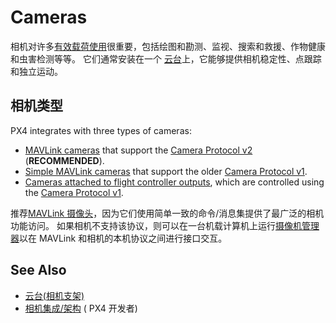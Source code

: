 # Cameras

相机对许多[有效载荷使用](../payloads/use_cases.md)很重要，包括绘图和勘测、监视、搜索和救援、作物健康和虫害检测等等。
它们通常安装在一个 [云台](../advanced/gimbal_control.md)上，它能够提供相机稳定性、点跟踪和独立运动。

## 相机类型

PX4 integrates with three types of cameras:

- [MAVLink cameras](../camera/mavlink_v2_camera.md) that support the [Camera Protocol v2](https://mavlink.io/en/services/camera.html) (**RECOMMENDED**).
- [Simple MAVLink cameras](../camera/mavlink_v1_camera.md) that support the older [Camera Protocol v1](https://mavlink.io/en/services/camera.html).
- [Cameras attached to flight controller outputs](../camera/fc_connected_camera.md), which are controlled using the [Camera Protocol v1](https://mavlink.io/en/services/camera.html).

推荐[MAVLink 摄像头](../camera/mavlink_v2_camera.md)，因为它们使用简单一致的命令/消息集提供了最广泛的相机功能访问。
如果相机不支持该协议，则可以在一台机载计算机上运行[摄像机管理器](../camera/mavlink_v2_camera.md#camera-managers)以在 MAVLink 和相机的本机协议之间进行接口交互。

## See Also

- [云台(相机支架)](../advanced/gimbal_control.md)
- [相机集成/架构](../camera/camera_architecture.md) ( PX4 开发者)
